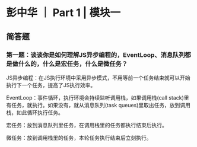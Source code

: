 # 彭中华 ｜ Part 1 | 模块一

## 简答题
### 第一题：谈谈你是如何理解JS异步编程的，EventLoop、消息队列都是做什么的，什么是宏任务，什么是微任务？

JS异步编程：在JS执行环境中采用异步模式，不用等前一个任务结束就可以开始执行下一个任务，提高了JS执行效率。

EventLoop：事件循环，执行环境会持续监听调用栈，如果调用栈(call stack)里有任务，就执行。如果没有，就从消息队列(task queues)里取出任务，放到调用栈，如此循环执行任务。

宏任务：放到消息队列里任务，在调用栈里的任务都执行结束后执行。

微任务：放到调用栈里的任务，本轮任务执行结束后立刻执行。